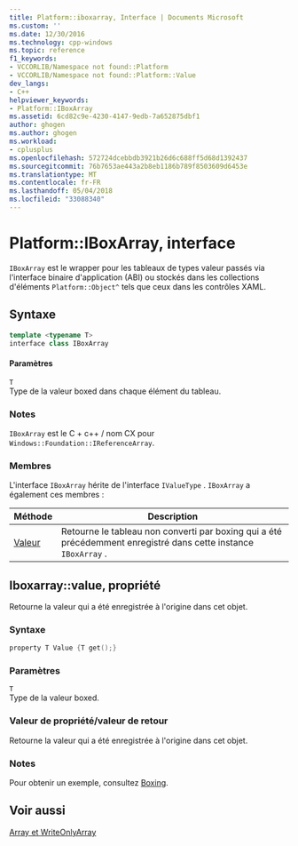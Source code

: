 ```yaml
---
title: Platform::iboxarray, Interface | Documents Microsoft
ms.custom: ''
ms.date: 12/30/2016
ms.technology: cpp-windows
ms.topic: reference
f1_keywords:
- VCCORLIB/Namespace not found::Platform
- VCCORLIB/Namespace not found::Platform::Value
dev_langs:
- C++
helpviewer_keywords:
- Platform::IBoxArray
ms.assetid: 6cd82c9e-4230-4147-9edb-7a652875dbf1
author: ghogen
ms.author: ghogen
ms.workload:
- cplusplus
ms.openlocfilehash: 572724dcebbdb3921b26d6c688ff5d68d1392437
ms.sourcegitcommit: 76b7653ae443a2b8eb1186b789f8503609d6453e
ms.translationtype: MT
ms.contentlocale: fr-FR
ms.lasthandoff: 05/04/2018
ms.locfileid: "33088340"
---
```

# <a name="platformiboxarray-interface"></a>Platform::IBoxArray, interface
`IBoxArray` est le wrapper pour les tableaux de types valeur passés via l'interface binaire d'application (ABI) ou stockés dans les collections d'éléments `Platform::Object^` tels que ceux dans les contrôles XAML.  
  
## <a name="syntax"></a>Syntaxe  
  
```cpp  
template <typename T>  
interface class IBoxArray  
```  
  
#### <a name="parameters"></a>Paramètres  
 `T`  
 Type de la valeur boxed dans chaque élément du tableau.  
  
### <a name="remarks"></a>Notes  
 `IBoxArray` est le C + c++ / nom CX pour `Windows::Foundation::IReferenceArray`.  
  
### <a name="members"></a>Membres  
 L'interface `IBoxArray` hérite de l'interface `IValueType` . `IBoxArray` a également ces membres :  
  
|Méthode|Description|  
|------------|-----------------|  
|[Valeur](#value)|Retourne le tableau non converti par boxing qui a été précédemment enregistré dans cette instance `IBoxArray` .|  

## <a name="value"></a> Iboxarray::value, propriété
Retourne la valeur qui a été enregistrée à l'origine dans cet objet.  
  
### <a name="syntax"></a>Syntaxe  
  
```cpp  
property T Value {T get();}  
```  
  
### <a name="parameters"></a>Paramètres  
 `T`  
 Type de la valeur boxed.  
  
### <a name="property-valuereturn-value"></a>Valeur de propriété/valeur de retour  
 Retourne la valeur qui a été enregistrée à l'origine dans cet objet.  
  
### <a name="remarks"></a>Notes  
 Pour obtenir un exemple, consultez [Boxing](../cppcx/boxing-c-cx.md).  
  
  
## <a name="see-also"></a>Voir aussi  
 [Array et WriteOnlyArray](../cppcx/array-and-writeonlyarray-c-cx.md)